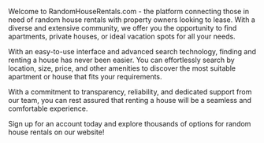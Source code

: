 Welcome to RandomHouseRentals.com - the platform connecting those in need of random house rentals with property owners looking to lease. With a diverse and extensive community, we offer you the opportunity to find apartments, private houses, or ideal vacation spots for all your needs.

With an easy-to-use interface and advanced search technology, finding and renting a house has never been easier. You can effortlessly search by location, size, price, and other amenities to discover the most suitable apartment or house that fits your requirements.

With a commitment to transparency, reliability, and dedicated support from our team, you can rest assured that renting a house will be a seamless and comfortable experience.

Sign up for an account today and explore thousands of options for random house rentals on our website!
